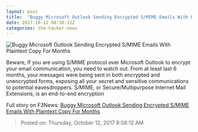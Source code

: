 ```yaml
---
layout: post
title:  "Buggy Microsoft Outlook Sending Encrypted S/MIME Emails With Plaintext Copy For Months"
date: 2017-10-12 08:58:12Z
categories: the-hacker-news
---
```


![Buggy Microsoft Outlook Sending Encrypted S/MIME Emails With Plaintext Copy For Months](https://3.bp.blogspot.com/-okNOHfOUNDk/Wd8p-txGFNI/AAAAAAAAuWI/PIv83e_4SE8Og-u0TA0f5EgKi5UnUGRiwCLcBGAs/s1600/outlook-email-encryption.png)

Beware, If you are using S/MIME protocol over Microsoft Outlook to encrypt your email communication, you need to watch out. From at least last 6 months, your messages were being sent in both encrypted and unencrypted forms, exposing all your secret and sensitive communications to potential eavesdroppers. S/MIME, or Secure/Multipurpose Internet Mail Extensions, is an end-to-end encryption


Full story on F3News: [Buggy Microsoft Outlook Sending Encrypted S/MIME Emails With Plaintext Copy For Months](http://www.f3nws.com/n/KgByJC)

> Posted on: Thursday, October 12, 2017 8:58:12 AM

